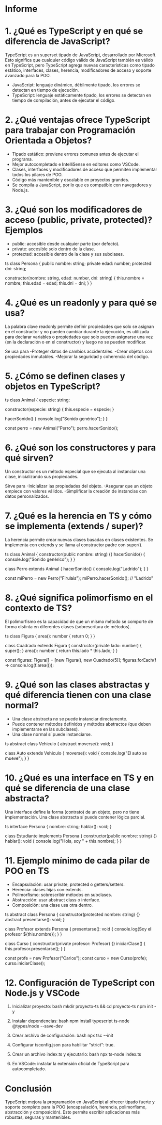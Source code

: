 # Informe

# 1. ¿Qué es TypeScript y en qué se diferencia de JavaScript?
TypeScript es un superset tipado de JavaScript, desarrollado por Microsoft. Esto significa que cualquier código válido de JavaScript también es válido en TypeScript, pero TypeScript agrega nuevas características como tipado estático, interfaces, clases, herencia, modificadores de acceso y soporte avanzado para la POO.

- JavaScript: lenguaje dinámico, débilmente tipado, los errores se detectan en tiempo de ejecución.
- TypeScript: lenguaje estáticamente tipado, los errores se detectan en tiempo de compilación, antes de ejecutar el código.


# 2. ¿Qué ventajas ofrece TypeScript para trabajar con Programación Orientada a Objetos?
- Tipado estático: previene errores comunes antes de ejecutar el programa.
- Mejor autocompletado e IntelliSense en editores como VSCode.
- Clases, interfaces y modificadores de acceso que permiten implementar todos los pilares de POO.
- Código más mantenible y escalable en proyectos grandes.
- Se compila a JavaScript, por lo que es compatible con navegadores y Node.js.


# 3. ¿Qué son los modificadores de acceso (public, private, protected)? Ejemplos
- public: accesible desde cualquier parte (por defecto).
- private: accesible solo dentro de la clase.
- protected: accesible dentro de la clase y sus subclases.

ts
class Persona {
  public nombre: string;
  private edad: number;
  protected dni: string;

  constructor(nombre: string, edad: number, dni: string) {
    this.nombre = nombre;
    this.edad = edad;
    this.dni = dni;
  }
}


# 4. ¿Qué es un readonly y para qué se usa?
La palabra clave readonly permite definir propiedades que solo se asignan en el constructor y no pueden cambiar durante la ejecución, es utilizada para declarar variables o propiedades que solo pueden asignarse una vez (en la declaración o en el constructor) y luego no se pueden modificar.

Se usa para
-Proteger datos de cambios accidentales.
-Crear objetos con propiedades inmutables.
-Mejorar la seguridad y coherencia del código.


# 5. ¿Cómo se definen clases y objetos en TypeScript?
ts
class Animal {
  especie: string;

  constructor(especie: string) {
    this.especie = especie;
  }

  hacerSonido() {
    console.log("Sonido genérico");
  }
}

const perro = new Animal("Perro");
perro.hacerSonido();


# 6. ¿Qué son los constructores y para qué sirven?
Un constructor es un método especial que se ejecuta al instanciar una clase, inicializando sus propiedades.

Sirve para
-Inicializar las propiedades del objeto.
-Asegurar que un objeto empiece con valores válidos.
-Simplificar la creación de instancias con datos personalizados.


# 7. ¿Qué es la herencia en TS y cómo se implementa (extends / super)?
La herencia permite crear nuevas clases basadas en clases existentes. Se implementa con extends y se llama al constructor padre con super().

ts
class Animal {
  constructor(public nombre: string) {}
  hacerSonido() {
    console.log("Sonido genérico");
  }
}

class Perro extends Animal {
  hacerSonido() {
    console.log("Ladrido");
  }
}

const miPerro = new Perro("Firulais");
miPerro.hacerSonido(); // "Ladrido"


# 8. ¿Qué significa polimorfismo en el contexto de TS?
El polimorfismo es la capacidad de que un mismo método se comporte de forma distinta en diferentes clases (sobrescritura de métodos).

ts
class Figura {
  area(): number {
    return 0;
  }
}

class Cuadrado extends Figura {
  constructor(private lado: number) {
    super();
  }
  area(): number {
    return this.lado * this.lado;
  }
}

const figuras: Figura[] = [new Figura(), new Cuadrado(5)];
figuras.forEach(f => console.log(f.area()));


# 9. ¿Qué son las clases abstractas y qué diferencia tienen con una clase normal?
- Una clase abstracta no se puede instanciar directamente.
- Puede contener métodos definidos y métodos abstractos (que deben implementarse en las subclases).
- Una clase normal sí puede instanciarse.

ts
abstract class Vehiculo {
  abstract moverse(): void;
}

class Auto extends Vehiculo {
  moverse(): void {
    console.log("El auto se mueve");
  }
}


# 10. ¿Qué es una interface en TS y en qué se diferencia de una clase abstracta?
Una interface define la forma (contrato) de un objeto, pero no tiene implementación.
Una clase abstracta sí puede contener lógica parcial.

ts
interface Persona {
  nombre: string;
  hablar(): void;
}

class Estudiante implements Persona {
  constructor(public nombre: string) {}
  hablar(): void {
    console.log("Hola, soy " + this.nombre);
  }
}


# 11. Ejemplo mínimo de cada pilar de POO en TS
- Encapsulación: usar private, protected o getters/setters.
- Herencia: clases hijas con extends.
- Polimorfismo: sobrescribir métodos en subclases.
- Abstracción: usar abstract class o interface.
- Composición: una clase usa otra dentro.

ts
abstract class Persona {
  constructor(protected nombre: string) {}
  abstract presentarse(): void;
}

class Profesor extends Persona {
  presentarse(): void {
    console.log(Soy el profesor ${this.nombre});
  }
}

class Curso {
  constructor(private profesor: Profesor) {}
  iniciarClase() {
    this.profesor.presentarse();
  }
}

const profe = new Profesor("Carlos");
const curso = new Curso(profe);
curso.iniciarClase();  


# 12. Configuración de TypeScript con Node.js y VSCode
1. Inicializar proyecto:
   bash
   mkdir proyecto-ts && cd proyecto-ts
   npm init -y
   

2. Instalar dependencias:
   bash
   npm install typescript ts-node @types/node --save-dev
   

3. Crear archivo de configuración:
   bash
   npx tsc --init
   

4. Configurar tsconfig.json para habilitar "strict": true.

5. Crear un archivo index.ts y ejecutarlo:
   bash
   npx ts-node index.ts
   

6. En VSCode: instalar la extensión oficial de TypeScript para autocompletado.


# Conclusión
TypeScript mejora la programación en JavaScript al ofrecer tipado fuerte y soporte completo para la POO (encapsulación, herencia, polimorfismo, abstracción y composición). Esto permite escribir aplicaciones más robustas, seguras y mantenibles.
